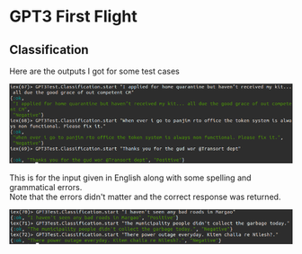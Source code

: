 # GPT3 First Flight
## Classification
Here are the outputs I got for some test cases

![Input in natural language](../../output_imgs/classification-english.png "Input in natural language")

This is for the input given in English along with some spelling and grammatical errors.  
Note that the errors didn't matter and the correct response was returned.

![Input in mixed languages](../../output_imgs/classification-mixed_langs.png "Input in mixed language")